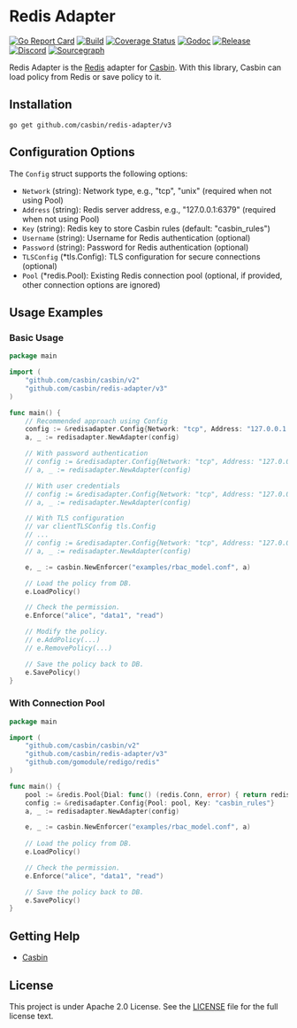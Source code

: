 Redis Adapter
====

[![Go Report Card](https://goreportcard.com/badge/github.com/casbin/redis-adapter)](https://goreportcard.com/report/github.com/casbin/redis-adapter)
[![Build](https://github.com/casbin/redis-adapter/actions/workflows/ci.yml/badge.svg)](https://github.com/casbin/redis-adapter/actions/workflows/ci.yml)
[![Coverage Status](https://coveralls.io/repos/github/casbin/redis-adapter/badge.svg?branch=master)](https://coveralls.io/github/casbin/redis-adapter?branch=master)
[![Godoc](https://godoc.org/github.com/casbin/redis-adapter?status.svg)](https://pkg.go.dev/github.com/casbin/redis-adapter/v3)
[![Release](https://img.shields.io/github/release/casbin/redis-adapter.svg)](https://github.com/casbin/redis-adapter/releases/latest)
[![Discord](https://img.shields.io/discord/1022748306096537660?logo=discord&label=discord&color=5865F2)](https://discord.gg/S5UjpzGZjN)
[![Sourcegraph](https://sourcegraph.com/github.com/casbin/redis-adapter/-/badge.svg)](https://sourcegraph.com/github.com/casbin/redis-adapter?badge)

Redis Adapter is the [Redis](https://redis.io/) adapter for [Casbin](https://github.com/casbin/casbin). With this library, Casbin can load policy from Redis or save policy to it.

## Installation

    go get github.com/casbin/redis-adapter/v3

## Configuration Options

The `Config` struct supports the following options:

- `Network` (string): Network type, e.g., "tcp", "unix" (required when not using Pool)
- `Address` (string): Redis server address, e.g., "127.0.0.1:6379" (required when not using Pool)
- `Key` (string): Redis key to store Casbin rules (default: "casbin_rules")
- `Username` (string): Username for Redis authentication (optional)
- `Password` (string): Password for Redis authentication (optional)
- `TLSConfig` (*tls.Config): TLS configuration for secure connections (optional)
- `Pool` (*redis.Pool): Existing Redis connection pool (optional, if provided, other connection options are ignored)

## Usage Examples

### Basic Usage

```go
package main

import (
	"github.com/casbin/casbin/v2"
	"github.com/casbin/redis-adapter/v3"
)

func main() {
	// Recommended approach using Config
	config := &redisadapter.Config{Network: "tcp", Address: "127.0.0.1:6379"}
	a, _ := redisadapter.NewAdapter(config)

	// With password authentication
	// config := &redisadapter.Config{Network: "tcp", Address: "127.0.0.1:6379", Password: "123"}
	// a, _ := redisadapter.NewAdapter(config)

	// With user credentials
	// config := &redisadapter.Config{Network: "tcp", Address: "127.0.0.1:6379", Username: "user", Password: "pass"}
	// a, _ := redisadapter.NewAdapter(config)

	// With TLS configuration
	// var clientTLSConfig tls.Config
	// ...
	// config := &redisadapter.Config{Network: "tcp", Address: "127.0.0.1:6379", Username: "testAccount", Password: "123456", TLSConfig: &clientTLSConfig}
	// a, _ := redisadapter.NewAdapter(config)

	e, _ := casbin.NewEnforcer("examples/rbac_model.conf", a)

	// Load the policy from DB.
	e.LoadPolicy()

	// Check the permission.
	e.Enforce("alice", "data1", "read")

	// Modify the policy.
	// e.AddPolicy(...)
	// e.RemovePolicy(...)

	// Save the policy back to DB.
	e.SavePolicy()
}
```

### With Connection Pool

```go
package main

import (
	"github.com/casbin/casbin/v2"
	"github.com/casbin/redis-adapter/v3"
	"github.com/gomodule/redigo/redis"
)

func main() {
	pool := &redis.Pool{Dial: func() (redis.Conn, error) { return redis.Dial("tcp", "127.0.0.1:6379") }}
	config := &redisadapter.Config{Pool: pool, Key: "casbin_rules"}
	a, _ := redisadapter.NewAdapter(config)

	e, _ := casbin.NewEnforcer("examples/rbac_model.conf", a)
	
	// Load the policy from DB.
	e.LoadPolicy()

	// Check the permission.
	e.Enforce("alice", "data1", "read")

	// Save the policy back to DB.
	e.SavePolicy()
}
```

## Getting Help

- [Casbin](https://github.com/casbin/casbin)

## License

This project is under Apache 2.0 License. See the [LICENSE](LICENSE) file for the full license text.
